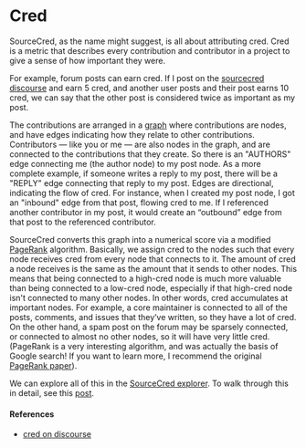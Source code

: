 # Cred

SourceCred, as the name might suggest, is all about attributing cred. Cred is a metric that describes every contribution and contributor in a project to give a sense of how important they were.

For example, forum posts can earn cred. If I post on the [sourcecred discourse](https://discourse.sourcecred.io/) and earn 5 cred, and another user posts and their post earns 10 cred, we can say that the other post is considered twice as important as my post.

The contributions are arranged in a [graph](https://en.wikipedia.org/wiki/Graph_(discrete_mathematics)) where contributions are nodes, and have edges indicating how they relate to other contributions. Contributors — like you or me — are also nodes in the graph, and are connected to the contributions that they create. So there is an "AUTHORS" edge connecting me (the author node) to my post node. As a more complete example, if someone writes a reply to my post, there will be a "REPLY" edge connecting that reply to my post. Edges are directional, indicating the flow of cred. For instance, when I created my post node, I got an "inbound" edge from that post, flowing cred to me. If I referenced another contributor in my post, it would create an “outbound” edge from that post to the referenced contributor.

SourceCred converts this graph into a numerical score via a modified [PageRank](https://en.wikipedia.org/wiki/PageRank) algorithm. Basically, we assign cred to the nodes such that every node receives cred from every node that connects to it. The amount of cred a node receives is the same as the amount that it sends to other nodes. This means that being connected to a high-cred node is much more valuable than being connected to a low-cred node, especially if that high-cred node isn't connected to many other nodes. In other words, cred accumulates at important nodes. For example, a core maintainer is connected to all of the posts, comments, and issues that they’ve written, so they have a lot of cred. On the other hand, a spam post on the forum may be sparsely connected, or connected to almost no other nodes, so it will have very little cred. (PageRank is a very interesting algorithm, and was actually the basis of Google search! If you want to learn more, I recommend the original [PageRank paper](http://ilpubs.stanford.edu:8090/422/1/1999-66.pdf)).

We can explore all of this in the [SourceCred explorer](https://sourcecred.io/cred/timeline/@sourcecred/). To walk through this in detail, see this [post](https://discourse.sourcecred.io/t/a-gentle-introduction-to-cred/20).

#### References

 - [cred on discourse](https://discourse.sourcecred.io/t/a-gentle-introduction-to-cred/20)

